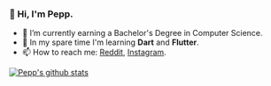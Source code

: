 ### 👋 Hi, I'm Pepp.

- :school: I’m currently earning a Bachelor's Degree in Computer Science.
- 🌱 In my spare time I'm learning **Dart** and **Flutter**.
- 📫 How to reach me: [Reddit](https://reddit.com/user/DorianPepp), [Instagram](https://www.instagram.com/p20f_).

[![Pepp's github stats](https://github-readme-stats.vercel.app/api?username=p20f&count_private=true&show_icons=true&theme=algolia)](https://github.com/anuraghazra/github-readme-stats)
